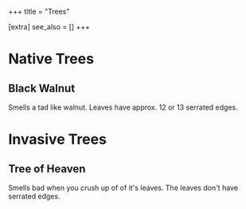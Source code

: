 +++
title = "Trees"

[extra]
see_also = []
+++

# Native Trees

## Black Walnut
Smells a tad like walnut. Leaves have approx. 12 or 13 serrated edges.


# Invasive Trees

## Tree of Heaven
Smells bad when you crush up of of it's leaves. The leaves don't have serrated edges.